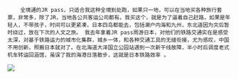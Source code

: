         全境通的JR pass，只适合我这种全境到处跑，如果只一地，可以在当地买各种旅行套票，非常多，除了JR，当地各公共客运公司都有。我买这个，就是为了逼着自己赶路，如果是年轻人，不带孩子，时间可以更紧凑，日本四岛都能去，包括濑户内海和九州，东北道因为灾后暂时绕过，放在下次的人文之旅。 ​​​​我去年拿着JR pass周游日本，对他们的铁路交通实在是感受太深，对基于铁路运力的城市化集群，城乡一体，和各种交通工具的无缝衔接，尤为感叹，中国不用创新，照搬日本就对了。在北海道大泽国立公园站遇到一次新干线故障，半小时后调度老式机车转运回涵馆，虽误了我的海港日落散步，这就是日本铁路效率 ​​​。

![](http://note.youdao.com/yws/res/3176/355CEFB47C944C3BAB17134982B587C2)

  


